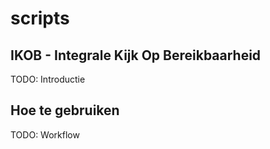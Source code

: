 # scripts

## IKOB - Integrale Kijk Op Bereikbaarheid

TODO: Introductie

## Hoe te gebruiken

TODO: Workflow
